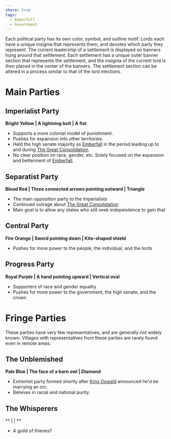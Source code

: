 ```yaml
---
share: true
tags:
  - Emberfall
  - Government
---
```


Each political party has its own color, symbol, and outline motif. Lords each have a unique insignia that represents them, and denotes which party they represent. The current leadership of a settlement is displayed on banners hung around that settlement. Each settlement has a unique outer banner section that represents the settlement, and the insignia of the current lord is then placed in the center of the banners. The settlement section can be altered in a process similar to that of the lord elections.
# Main Parties
## Imperialist Party
**Bright Yellow | A lightning bolt | A fist**
- Supports a more colonial model of punishment.
- Pushes for expansion into other territories.
- Held the high senate majority as [Emberfall](./Emberfall.md) in the period leading up to and during [The Great Consolidation](./The%20Great%20Consolidation.md).
- No clear position on race, gender, etc. Solely focused on the expansion and betterment of [Emberfall](./Emberfall.md).
## Separatist Party
**Blood Red | Three connected arrows pointing outward | Triangle**
- The main opposition party to the Imperialists
- Continued outrage about [The Great Consolidation](./The%20Great%20Consolidation.md)
- Main goal is to allow any states who still seek independence to gain that
## Central Party
**Fire Orange | Sword pointing down | Kite-shaped shield**
- Pushes for more power to the people, the individual, and the lords
## Progress Party
**Royal Purple | A hand pointing upward | Vertical oval**
- Supporters of race and gender equality
- Pushes for more power to the government, the high senate, and the crown
# Fringe Parties
These parties have very few representatives, and are generally not widely known. Villages with representatives from these parties are rarely found even in remote areas.
## The Unblemished
**Pale Blue | The face of a barn owl | Diamond**
- Extremist party formed shortly after [King Oswald](./King%20Oswald.md) announced he'd be marrying an orc.
- Believes in racial and national purity.
## The Whisperers
** |  | **
- A guild of thieves?